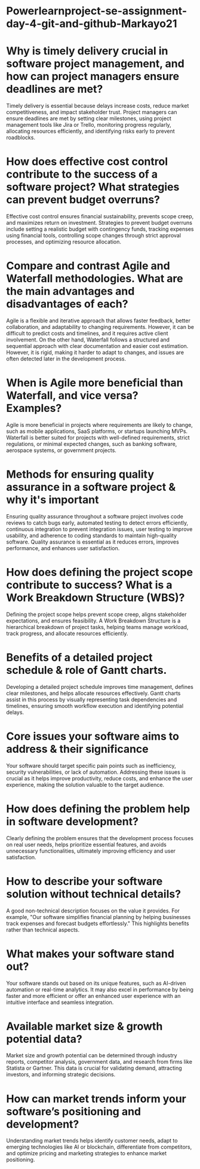 # Powerlearnproject-se-assignment-day-4-git-and-github-Markayo21

# Why is timely delivery crucial in software project management, and how can project managers ensure deadlines are met?

Timely delivery is essential because delays increase costs, reduce market competitiveness, and impact stakeholder trust.
Project managers can ensure deadlines are met by setting clear milestones, using project management tools like Jira or Trello, monitoring progress regularly, allocating resources efficiently, and identifying risks early to prevent roadblocks.

# How does effective cost control contribute to the success of a software project? What strategies can prevent budget overruns?

Effective cost control ensures financial sustainability, prevents scope creep, and maximizes return on investment. 
Strategies to prevent budget overruns include setting a realistic budget with contingency funds, tracking expenses using financial tools, controlling scope changes through strict approval processes, and optimizing resource allocation.

# Compare and contrast Agile and Waterfall methodologies. What are the main advantages and disadvantages of each?

Agile is a flexible and iterative approach that allows faster feedback, better collaboration, and adaptability to changing requirements. However, it can be difficult to predict costs and timelines, and it requires active client involvement.
On the other hand, Waterfall follows a structured and sequential approach with clear documentation and easier cost estimation. However, it is rigid, making it harder to adapt to changes, and issues are often detected later in the development process.

# When is Agile more beneficial than Waterfall, and vice versa? Examples?

Agile is more beneficial in projects where requirements are likely to change, such as mobile applications, SaaS platforms, or startups launching MVPs. 
Waterfall is better suited for projects with well-defined requirements, strict regulations, or minimal expected changes, such as banking software, aerospace systems, or government projects.

# Methods for ensuring quality assurance in a software project & why it's important

Ensuring quality assurance throughout a software project involves code reviews to catch bugs early, automated testing to detect errors efficiently, continuous integration to prevent integration issues, user testing to improve usability, and adherence to coding standards to maintain high-quality software. 
Quality assurance is essential as it reduces errors, improves performance, and enhances user satisfaction.

# How does defining the project scope contribute to success? What is a Work Breakdown Structure (WBS)?

Defining the project scope helps prevent scope creep, aligns stakeholder expectations, and ensures feasibility.
A Work Breakdown Structure is a hierarchical breakdown of project tasks, helping teams manage workload, track progress, and allocate resources efficiently.

# Benefits of a detailed project schedule & role of Gantt charts.

Developing a detailed project schedule improves time management, defines clear milestones, and helps allocate resources effectively. 
Gantt charts assist in this process by visually representing task dependencies and timelines, ensuring smooth workflow execution and identifying potential delays.

# Core issues your software aims to address & their significance

Your software should target specific pain points such as inefficiency, security vulnerabilities, or lack of automation.
Addressing these issues is crucial as it helps improve productivity, reduce costs, and enhance the user experience, making the solution valuable to the target audience.

# How does defining the problem help in software development?

Clearly defining the problem ensures that the development process focuses on real user needs, helps prioritize essential features, and avoids unnecessary functionalities, ultimately improving efficiency and user satisfaction.

# How to describe your software solution without technical details?

A good non-technical description focuses on the value it provides.
For example, "Our software simplifies financial planning by helping businesses track expenses and forecast budgets effortlessly." 
This highlights benefits rather than technical aspects.

# What makes your software stand out?

Your software stands out based on its unique features, such as AI-driven automation or real-time analytics. 
It may also excel in performance by being faster and more efficient or offer an enhanced user experience with an intuitive interface and seamless integration.

# Available market size & growth potential data?

Market size and growth potential can be determined through industry reports, competitor analysis, government data, and research from firms like Statista or Gartner. 
This data is crucial for validating demand, attracting investors, and informing strategic decisions.

# How can market trends inform your software’s positioning and development?

Understanding market trends helps identify customer needs, adapt to emerging technologies like AI or blockchain, differentiate from competitors, and optimize pricing and marketing strategies to enhance market positioning.
